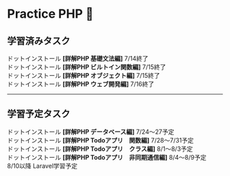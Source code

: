 # Practice PHP 🐘

## 学習済みタスク

ドットインストール **[詳解PHP 基礎文法編]** 7/14終了　<br>
ドットインストール **[詳解PHP ビルトイン関数編]** 7/15終了 <br>
ドットインストール **[詳解PHP オブジェクト編]** 7/15終了 <br>
ドットインストール **[詳解PHP ウェブ開発編]** 7/16終了 <br>

***

## 学習予定タスク
ドットインストール **[詳解PHP データベース編]** 7/24〜27予定 <br>
ドットインストール **[詳解PHP Todoアプリ　関数編]** 7/28〜7/31予定 <br>
ドットインストール **[詳解PHP Todoアプリ　クラス編]** 8/1〜8/3予定 <br>
ドットインストール **[詳解PHP Todoアプリ　非同期通信編]** 8/4〜8/9予定 <br>
8/10以降 Laravel学習予定 <br>
